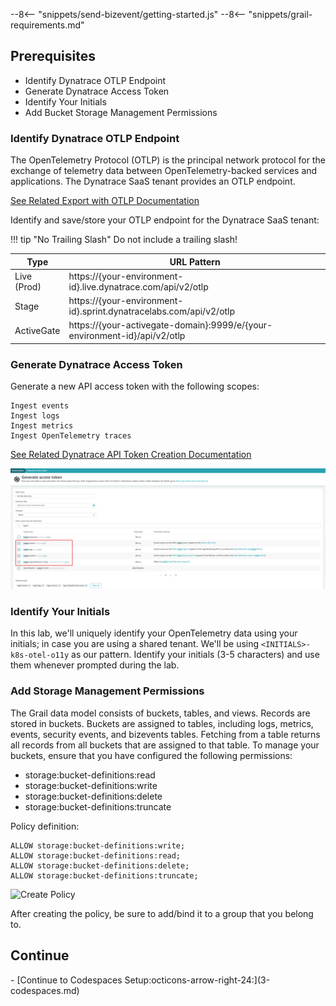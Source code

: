 --8<-- "snippets/send-bizevent/getting-started.js"
--8<-- "snippets/grail-requirements.md"

## Prerequisites

* Identify Dynatrace OTLP Endpoint
* Generate Dynatrace Access Token
* Identify Your Initials
* Add Bucket Storage Management Permissions

### Identify Dynatrace OTLP Endpoint

The OpenTelemetry Protocol (OTLP) is the principal network protocol for the exchange of telemetry data between OpenTelemetry-backed services and applications.  The Dynatrace SaaS tenant provides an OTLP endpoint.

[See Related Export with OTLP Documentation](https://docs.dynatrace.com/docs/shortlink/otel-getstarted-otlpexport#export-to-saas-and-activegate)

Identify and save/store your OTLP endpoint for the Dynatrace SaaS tenant:

!!! tip "No Trailing Slash"
    Do not include a trailing slash!

| Type        | URL Pattern                                                               |
|-------------|---------------------------------------------------------------------------|
| Live (Prod) | https://{your-environment-id}.live.dynatrace.com/api/v2/otlp              |
| Stage       | https://{your-environment-id}.sprint.dynatracelabs.com/api/v2/otlp        |
| ActiveGate  | https://{your-activegate-domain}:9999/e/{your-environment-id}/api/v2/otlp |

### Generate Dynatrace Access Token

Generate a new API access token with the following scopes:
```
Ingest events
Ingest logs
Ingest metrics
Ingest OpenTelemetry traces
```
[See Related Dynatrace API Token Creation Documentation](https://docs.dynatrace.com/docs/dynatrace-api/basics/dynatrace-api-authentication#create-token)

![dt access token](img/prereq-dt_access_token.png)

### Identify Your Initials

In this lab, we'll uniquely identify your OpenTelemetry data using your initials; in case you are using a shared tenant.  We'll be using `<INITIALS>-k8s-otel-o11y` as our pattern.  Identify your initials (3-5 characters) and use them whenever prompted during the lab.

### Add Storage Management Permissions

The Grail data model consists of buckets, tables, and views.  Records are stored in buckets.  Buckets are assigned to tables, including logs, metrics, events, security events, and bizevents tables. Fetching from a table returns all records from all buckets that are assigned to that table.  To manage your buckets, ensure that you have configured the following permissions:

* storage:bucket-definitions:read
* storage:bucket-definitions:write
* storage:bucket-definitions:delete
* storage:bucket-definitions:truncate

Policy definition:

```text
ALLOW storage:bucket-definitions:write;
ALLOW storage:bucket-definitions:read;
ALLOW storage:bucket-definitions:delete;
ALLOW storage:bucket-definitions:truncate;
```

![Create Policy](img/prereq-dynatrace_iam_policy_bucket_management.gif)

After creating the policy, be sure to add/bind it to a group that you belong to.

## Continue

<div class="grid cards" markdown>
- [Continue to Codespaces Setup:octicons-arrow-right-24:](3-codespaces.md)
</div>
